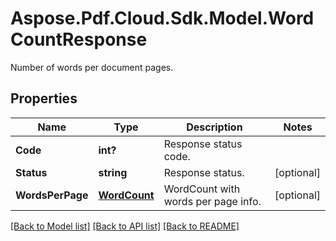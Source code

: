 ﻿# Aspose.Pdf.Cloud.Sdk.Model.WordCountResponse
Number of words per document pages.

## Properties

Name | Type | Description | Notes
------------ | ------------- | ------------- | -------------
**Code** | **int?** | Response status code. | 
**Status** | **string** | Response status. | [optional] 
**WordsPerPage** | [**WordCount**](WordCount.md) | WordCount with words per page info. | [optional] 

[[Back to Model list]](../README.md#documentation-for-models) [[Back to API list]](../README.md#documentation-for-api-endpoints) [[Back to README]](../README.md)

